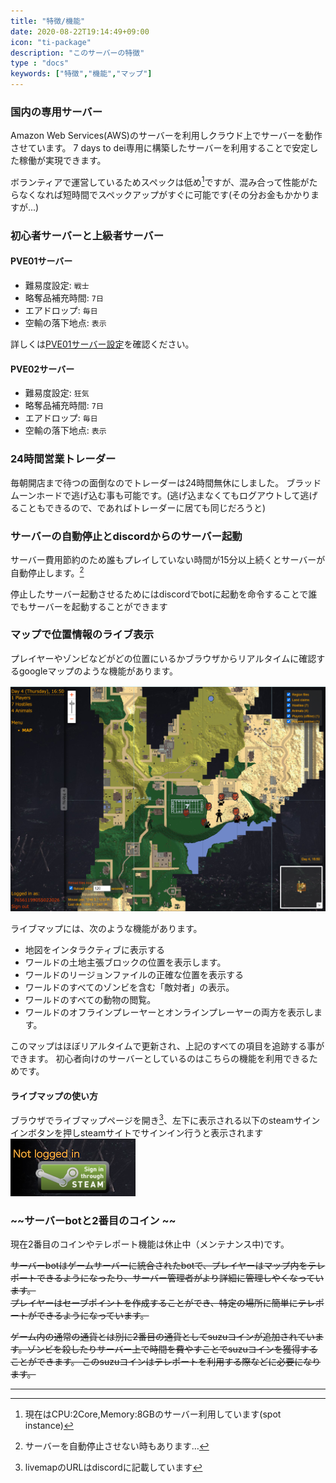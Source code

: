 ```yaml
---
title: "特徴/機能"
date: 2020-08-22T19:14:49+09:00
icon: "ti-package"
description: "このサーバーの特徴"
type : "docs"
keywords: ["特徴","機能","マップ"]
---
```



### 国内の専用サーバー

Amazon Web Services(AWS)のサーバーを利用しクラウド上でサーバーを動作させています。 7 days to dei専用に構築したサーバーを利用することで安定した稼働が実現できます。

ボランティアで運営しているためスペックは低め[^a]ですが、混み合って性能がたらなくなれば短時間でスペックアップがすぐに可能です(その分お金もかかりますが...)

### 初心者サーバーと上級者サーバー

#### PVE01サーバー
- 難易度設定: `戦士`
- 略奪品補充時間: `7日`
- エアドロップ: `毎日`
- 空輸の落下地点: `表示`

詳しくは[PVE01サーバー設定](/settings/pvp01)を確認ください。

#### PVE02サーバー
- 難易度設定: `狂気`
- 略奪品補充時間: `7日`
- エアドロップ: `毎日`
- 空輸の落下地点: `表示`


### 24時間営業トレーダー

毎朝開店まで待つの面倒なのでトレーダーは24時間無休にしました。 
ブラッドムーンホードで逃げ込む事も可能です。(逃げ込まなくてもログアウトして逃げることもできるので、であればトレーダーに居ても同じだろうと)

### サーバーの自動停止とdiscordからのサーバー起動

サーバー費用節約のため誰もプレイしていない時間が15分以上続くとサーバーが自動停止します。[^b]

停止したサーバー起動させるためにはdiscordでbotに起動を命令することで誰でもサーバーを起動することができます　

### マップで位置情報のライブ表示

プレイヤーやゾンビなどがどの位置にいるかブラウザからリアルタイムに確認するgoogleマップのような機能があります。

![live map](/images/livemap.png)

ライブマップには、次のような機能があります。

- 地図をインタラクティブに表示する
- ワールドの土地主張ブロックの位置を表示します。
- ワールドのリージョンファイルの正確な位置を表示する
- ワールドのすべてのゾンビを含む「敵対者」の表示。
- ワールドのすべての動物の閲覧。
- ワールドのオフラインプレーヤーとオンラインプレーヤーの両方を表示します。

このマップはほぼリアルタイムで更新され、上記のすべての項目を追跡する事ができます。 
初心者向けのサーバーとしているのはこちらの機能を利用できるためです。

#### ライブマップの使い方

ブラウザでライブマップページを開き[^c]、左下に表示される以下のsteamサインインボタンを押しsteamサイトでサインイン行うと表示されます
![livemap_login](/images/livemap_login.png)

### ~~サーバーbotと2番目のコイン	~~

現在2番目のコインやテレポート機能は休止中（メンテナンス中)です。

~~サーバーbotはゲームサーバーに統合されたbotで、プレイヤーはマップ内をテレポートできるようになったり、サーバー管理者がより詳細に管理しやくなっています。	
プレイヤーはセーブポイントを作成することができ、特定の場所に簡単にテレポートができるようになっています。~~	

~~ゲーム内の通常の通貨とは別に2番目の通貨としてsuzuコインが追加されています。ゾンビを殺したりサーバー上で時間を費やすことでsuzuコインを獲得することができます。 このsuzuコインはテレポートを利用する際などに必要になります。~~

---
[^a]: 現在はCPU:2Core,Memory:8GBのサーバー利用しています(spot instance)
[^b]: サーバーを自動停止させない時もあります…
[^c]: livemapのURLはdiscordに記載しています



